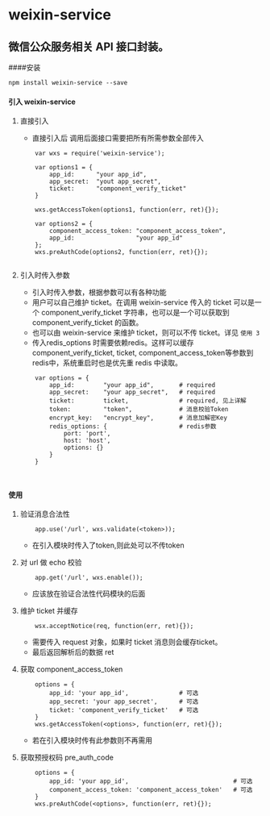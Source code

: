# weixin-service
微信公众服务相关 API 接口封装。
---

####安装

```
npm install weixin-service --save
```

#### 引入 weixin-service

1. 直接引入  
   	* 直接引入后 调用后面接口需要把所有所需参数全部传入
	
	```
		var wxs = require('weixin-service');
		
		var options1 = {
			app_id:      "your app_id",
			app_secret:  "yout app_secret",
			ticket:      "component_verify_ticket"
		}
		
		wxs.getAccessToken(options1, function(err, ret){});
		
		var options2 = {
			component_access_token: "component_access_token",
			app_id:                 "your app_id"
		};
		wxs.preAuthCode(options2, function(err, ret){});
		
	```
2. 引入时传入参数
	* 引入时传入参数，根据参数可以有各种功能  
	* 用户可以自己维护 ticket。在调用 weixin-service 传入的 ticket 可以是一个 component_verify_ticket 字符串，也可以是一个可以获取到 component_verify_ticket 的函数。
	* 也可以由 weixin-service 来维护 ticket，则可以不传 ticket。详见 `使用 3`
	* 传入redis_options 时需要依赖redis。这样可以缓存 component_verify_ticket, ticket, component_access_token等参数到redis中，系统重启时也是优先重 redis 中读取。

	```
		var options = {
			app_id:        "your app_id",       # required
			app_secret:    "your app_secret",   # required
			ticket:        ticket,              # required, 见上详解
			token:         "token",             # 消息校验Token
			encrypt_key:   "encrypt_key",       # 消息加解密Key
			redis_options: {                    # redis参数
				port: 'port',
				host: 'host',
				options: {}
			}
		}
		
		
	```
	
#### 使用

1. 验证消息合法性

	```
		app.use('/url', wxs.validate(<token>));
	```
	* 在引入模块时传入了token,则此处可以不传token

2. 对 url 做 echo 校验  

	```
		app.get('/url', wxs.enable());
	```
	* 应该放在验证合法性代码模块的后面
3. 维护 ticket 并缓存

	```
		wsx.acceptNotice(req, function(err, ret){});
	```
	* 需要传入 request 对象，如果时 ticket 消息则会缓存ticket。
	* 最后返回解析后的数据 ret
	
4. 获取 component_access_token
	
	```
		options = {
			app_id: 'your app_id',              # 可选
			app_secret: 'your app_secret',      # 可选
			ticket: 'component_verify_ticket'   # 可选
		}
		wxs.getAccessToken(<options>, function(err, ret){});
	```
	* 若在引入模块时传有此参数则不再需用
	
5. 获取预授权码 pre_auth_code

	```
		options = {
			app_id: 'your app_id',                             # 可选
			component_access_token: 'component_access_token'   # 可选
		}
		wxs.preAuthCode(<options>, function(err, ret){});
	```

